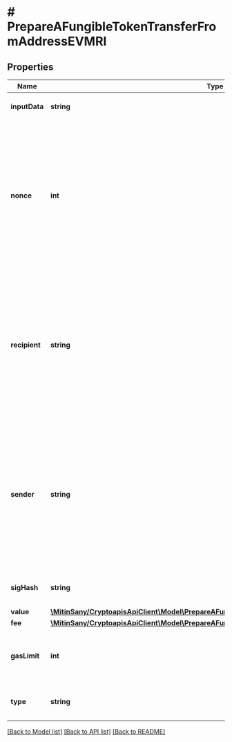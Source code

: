 # # PrepareAFungibleTokenTransferFromAddressEVMRI

## Properties

Name | Type | Description | Notes
------------ | ------------- | ------------- | -------------
**inputData** | **string** | Representation of the data in hex value |
**nonce** | **int** | Represents the sequential running number for an address, starting from 0 for the first transaction. E.g., if the nonce of a transaction is 10, it would be the 11th transaction sent from the sender&#39;s address. |
**recipient** | **string** | The address which receives this transaction. In UTXO-based protocols like Bitcoin there could be several senders while in account-based protocols like Ethereum there is always only one recipient. |
**sender** | **string** | Represents the address which sends this transaction. In UTXO-based protocols like Bitcoin there could be several senders while in account-based protocols like Ethereum there is always only one sender. |
**sigHash** | **string** | Representation of the hash that should be signed |
**value** | [**\MitinSany/CryptoapisApiClient\Model\PrepareAFungibleTokenTransferFromAddressEVMRIValue**](PrepareAFungibleTokenTransferFromAddressEVMRIValue.md) |  |
**fee** | [**\MitinSany/CryptoapisApiClient\Model\PrepareAFungibleTokenTransferFromAddressEVMRIFee**](PrepareAFungibleTokenTransferFromAddressEVMRIFee.md) |  |
**gasLimit** | **int** | Represents the amount of gas used by this specific transaction alone. |
**type** | **string** | Representation of the transaction type |

[[Back to Model list]](../../README.md#models) [[Back to API list]](../../README.md#endpoints) [[Back to README]](../../README.md)
